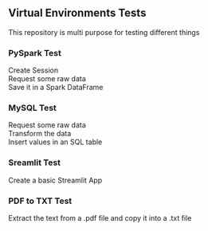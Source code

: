 ## Virtual Environments Tests

This repository is multi purpose for testing different things 

### PySpark Test

Create Session \
Request some raw data \
Save it in a Spark DataFrame

### MySQL Test

Request some raw data \
Transform the data \
Insert values in an SQL table

### Sreamlit Test

Create a basic Streamlit App

### PDF to TXT Test

Extract the text from a .pdf file and copy it into a .txt file

